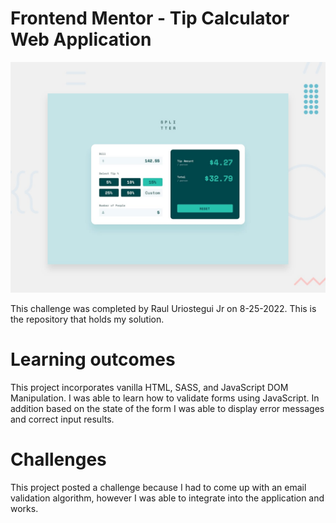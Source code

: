 # Frontend Mentor - Tip Calculator Web Application

![Design preview for the Interactive Rating component coding challenge](./images/desktop-preview.jpg)

This challenge was completed by Raul Uriostegui Jr on 8-25-2022.
This is the repository that holds my solution. 

# Learning outcomes
This project incorporates vanilla HTML, SASS, and JavaScript DOM Manipulation. I was able to learn how to validate forms using JavaScript. In addition based on the state of the form I was able to display error messages and correct input results.

# Challenges
This project posted a challenge because I had to come up with an email validation algorithm, however I was able to integrate into the application and works. 
